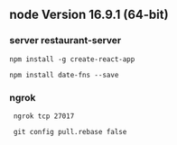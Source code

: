 ## node Version 16.9.1 (64-bit)

### server restaurant-server

```
npm install -g create-react-app

npm install date-fns --save
```


### ngrok

```
 ngrok tcp 27017

 git config pull.rebase false 
 
```